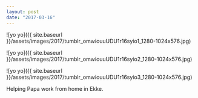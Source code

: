 ```yaml
---
layout: post
date: "2017-03-16"
---
```


![yo yo]({{ site.baseurl }}/assets/images/2017/tumblr_omwiouuUDU1r16syio1_1280-1024x576.jpg)

![yo yo]({{ site.baseurl }}/assets/images/2017/tumblr_omwiouuUDU1r16syio2_1280-1024x576.jpg)

![yo yo]({{ site.baseurl }}/assets/images/2017/tumblr_omwiouuUDU1r16syio3_1280-1024x576.jpg)

Helping Papa work from home in Ekke.
